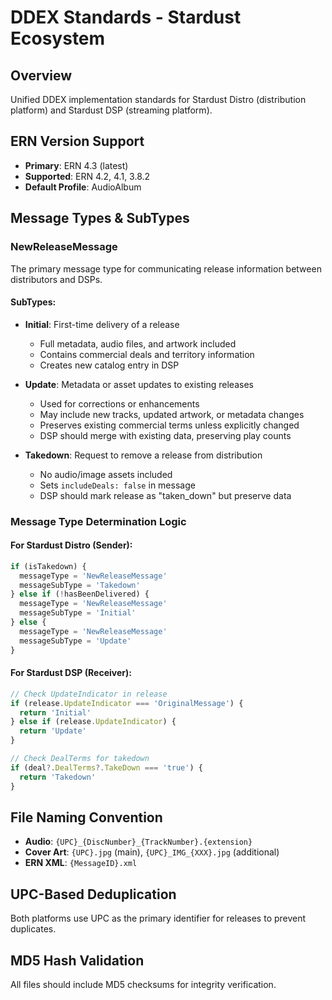 # DDEX Standards - Stardust Ecosystem

## Overview
Unified DDEX implementation standards for Stardust Distro (distribution platform) and Stardust DSP (streaming platform).

## ERN Version Support
- **Primary**: ERN 4.3 (latest)
- **Supported**: ERN 4.2, 4.1, 3.8.2
- **Default Profile**: AudioAlbum

## Message Types & SubTypes

### NewReleaseMessage
The primary message type for communicating release information between distributors and DSPs.

#### SubTypes:
- **Initial**: First-time delivery of a release
  - Full metadata, audio files, and artwork included
  - Contains commercial deals and territory information
  - Creates new catalog entry in DSP
  
- **Update**: Metadata or asset updates to existing releases
  - Used for corrections or enhancements
  - May include new tracks, updated artwork, or metadata changes
  - Preserves existing commercial terms unless explicitly changed
  - DSP should merge with existing data, preserving play counts
  
- **Takedown**: Request to remove a release from distribution
  - No audio/image assets included
  - Sets `includeDeals: false` in message
  - DSP should mark release as "taken_down" but preserve data

### Message Type Determination Logic

#### For Stardust Distro (Sender):
```javascript
if (isTakedown) {
  messageType = 'NewReleaseMessage'
  messageSubType = 'Takedown'
} else if (!hasBeenDelivered) {
  messageType = 'NewReleaseMessage'
  messageSubType = 'Initial'
} else {
  messageType = 'NewReleaseMessage'
  messageSubType = 'Update'
}
```

#### For Stardust DSP (Receiver):
```javascript
// Check UpdateIndicator in release
if (release.UpdateIndicator === 'OriginalMessage') {
  return 'Initial'
} else if (release.UpdateIndicator) {
  return 'Update'
}

// Check DealTerms for takedown
if (deal?.DealTerms?.TakeDown === 'true') {
  return 'Takedown'
}
```

## File Naming Convention
- **Audio**: `{UPC}_{DiscNumber}_{TrackNumber}.{extension}`
- **Cover Art**: `{UPC}.jpg` (main), `{UPC}_IMG_{XXX}.jpg` (additional)
- **ERN XML**: `{MessageID}.xml`

## UPC-Based Deduplication
Both platforms use UPC as the primary identifier for releases to prevent duplicates.

## MD5 Hash Validation
All files should include MD5 checksums for integrity verification.